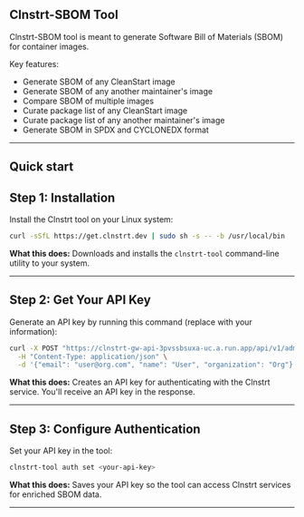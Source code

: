 ## Clnstrt-SBOM Tool

Clnstrt-SBOM tool is meant to generate Software Bill of Materials (SBOM) for container images. 

Key features: 
* Generate SBOM of any CleanStart image
* Generate SBOM of any another maintainer's image
* Compare SBOM of multiple images
* Curate package list of any CleanStart image
* Curate package list of any another maintainer's image
* Generate SBOM in SPDX and CYCLONEDX format


--- 
## Quick start

## Step 1: Installation

Install the Clnstrt tool on your Linux system:

```bash
curl -sSfL https://get.clnstrt.dev | sudo sh -s -- -b /usr/local/bin
```

**What this does:** Downloads and installs the `clnstrt-tool` command-line utility to your system.

---

## Step 2: Get Your API Key

Generate an API key by running this command (replace with your information):

```bash
curl -X POST "https://clnstrt-gw-api-3pvssbsuxa-uc.a.run.app/api/v1/admin/api-keys" \
  -H "Content-Type: application/json" \
  -d '{"email": "user@org.com", "name": "User", "organization": "Org"}'
```

**What this does:** Creates an API key for authenticating with the Clnstrt service. You'll receive an API key in the response.

---

## Step 3: Configure Authentication

Set your API key in the tool:

```bash
clnstrt-tool auth set <your-api-key>
```

**What this does:** Saves your API key so the tool can access Clnstrt services for enriched SBOM data.

---